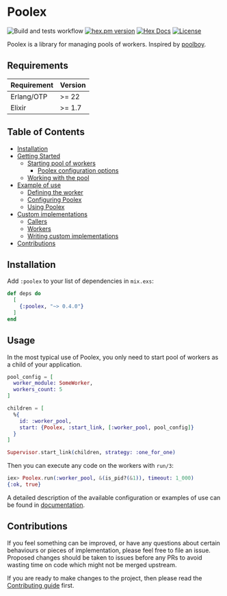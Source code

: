 # Poolex

![Build and tests workflow](https://github.com/general-CbIC/poolex/actions/workflows/ci-tests.yml/badge.svg)
[![hex.pm version](https://img.shields.io/hexpm/v/poolex.svg?style=flat)](https://hex.pm/packages/poolex)
[![Hex Docs](https://img.shields.io/badge/hex-docs-lightgreen.svg?style=flat)](https://hexdocs.pm/poolex/)
[![License](https://img.shields.io/hexpm/l/poolex.svg?style=flat)](https://github.com/general-CbIC/poolex/blob/main/LICENSE)
<!--[![Total Download](https://img.shields.io/hexpm/dt/poolex.svg?style=flat)](https://hex.pm/packages/poolex)-->

Poolex is a library for managing pools of workers. Inspired by [poolboy](https://github.com/devinus/poolboy).

## Requirements

| Requirement | Version |
|-------------|---------|
| Erlang/OTP  | >= 22   |
| Elixir      | >= 1.7  |

## Table of Contents

- [Installation](#installation)
- [Getting Started](docs/guides/getting-started.md)
  - [Starting pool of workers](docs/guides/getting-started.md#starting-pool-of-workers)
    - [Poolex configuration options](docs/guides/getting-started.md#poolex-configuration-options)
  - [Working with the pool](docs/guides/getting-started.md#working-with-the-pool)
- [Example of use](docs/guides/example-of-use.md)
  - [Defining the worker](docs/guides/example-of-use.md#defining-the-worker)
  - [Configuring Poolex](docs/guides/example-of-use.md#configuring-poolex)
  - [Using Poolex](docs/guides/example-of-use.md#using-poolex)
- [Custom implementations](docs/guides/custom-implementations.md)
  - [Callers](docs/guides/custom-implementations.md#callers)
  - [Workers](docs/guides/custom-implementations.md#workers)
  - [Writing custom implementations](docs/guides/custom-implementations.md#writing-custom-implementations)
- [Contributions](#contributions)

## Installation

Add `:poolex` to your list of dependencies in `mix.exs`:

```elixir
def deps do
  [
    {:poolex, "~> 0.4.0"}
  ]
end
```

## Usage

In the most typical use of Poolex, you only need to start pool of workers as a child of your application.

```elixir
pool_config = [
  worker_module: SomeWorker,
  workers_count: 5
]

children = [
  %{
    id: :worker_pool,
    start: {Poolex, :start_link, [:worker_pool, pool_config]}
  }
]

Supervisor.start_link(children, strategy: :one_for_one)
```

Then you can execute any code on the workers with `run/3`:

```elixir
iex> Poolex.run(:worker_pool, &(is_pid?(&1)), timeout: 1_000)
{:ok, true}
```

A detailed description of the available configuration or examples of use can be found in [documentation](docs/guides.md).

## Contributions

If you feel something can be improved, or have any questions about certain behaviours or pieces of implementation, please feel free to file an issue. Proposed changes should be taken to issues before any PRs to avoid wasting time on code which might not be merged upstream.

If you are ready to make changes to the project, then please read the [Contributing guide](docs/CONTRIBUTING.md) first.
